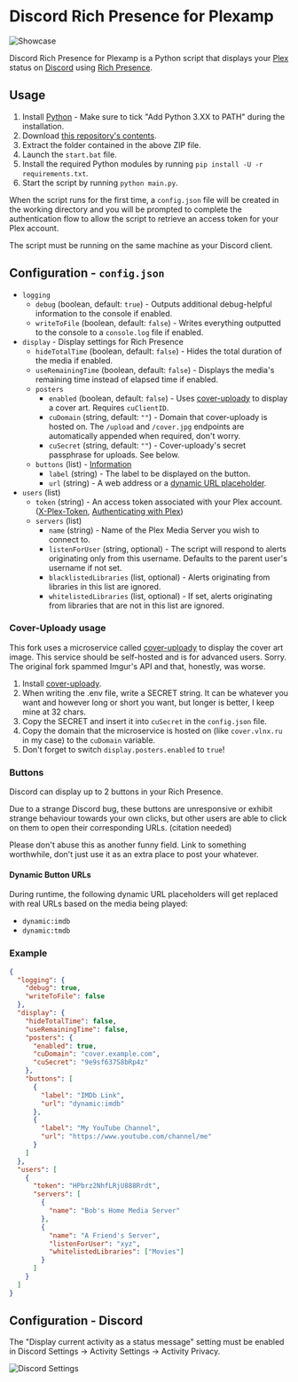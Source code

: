 # Discord Rich Presence for Plexamp

![Showcase](https://i.imgur.com/oBtnoIP.png)

Discord Rich Presence for Plexamp is a Python script that displays your [Plex](https://www.plex.tv/) status on [Discord](https://discord.com/) using [Rich Presence](https://discord.com/developers/docs/rich-presence/how-to).

## Usage

1. Install [Python](https://www.python.org/downloads/) - Make sure to tick "Add Python 3.XX to PATH" during the installation.
2. Download [this repository's contents](https://github.com/voidlynx/discord-rps-plexamp/archive/refs/heads/master.zip).
3. Extract the folder contained in the above ZIP file.
4. Launch the `start.bat` file.
5. Install the required Python modules by running `pip install -U -r requirements.txt`.
6. Start the script by running `python main.py`.

When the script runs for the first time, a `config.json` file will be created in the working directory and you will be prompted to complete the authentication flow to allow the script to retrieve an access token for your Plex account.

The script must be running on the same machine as your Discord client.

## Configuration - `config.json`

* `logging`
  * `debug` (boolean, default: `true`) - Outputs additional debug-helpful information to the console if enabled.
  * `writeToFile` (boolean, default: `false`) - Writes everything outputted to the console to a `console.log` file if enabled.
* `display` - Display settings for Rich Presence
  * `hideTotalTime` (boolean, default: `false`) - Hides the total duration of the media if enabled.
  * `useRemainingTime` (boolean, default: `false`) - Displays the media's remaining time instead of elapsed time if enabled.
  * `posters`
    * `enabled` (boolean, default: `false`) - Uses [cover-uploady](https://github.com/voidlynx/cover-uploady) to display a cover art. Requires `cuClientID`.
    * `cuDomain` (string, default: `""`) - Domain that cover-uploady is hosted on. The `/upload` and `/cover.jpg` endpoints are automatically appended when required, don't worry.
    * `cuSecret` (string, default: `""`) - Cover-uploady's secret passphrase for uploads. See below.
  * `buttons` (list) - [Information](#buttons)
    * `label` (string) - The label to be displayed on the button.
    * `url` (string) - A web address or a [dynamic URL placeholder](#dynamic-button-urls).
* `users` (list)
  * `token` (string) - An access token associated with your Plex account. ([X-Plex-Token](https://support.plex.tv/articles/204059436-finding-an-authentication-token-x-plex-token/), [Authenticating with Plex](https://forums.plex.tv/t/authenticating-with-plex/609370))
  * `servers` (list)
    * `name` (string) - Name of the Plex Media Server you wish to connect to.
    * `listenForUser` (string, optional) - The script will respond to alerts originating only from this username. Defaults to the parent user's username if not set.
    * `blacklistedLibraries` (list, optional) - Alerts originating from libraries in this list are ignored.
    * `whitelistedLibraries` (list, optional) - If set, alerts originating from libraries that are not in this list are ignored.

### Cover-Uploady usage
This fork uses a microservice called [cover-uploady](https://github.com/voidlynx/cover-uploady) to display the cover art image. This service should be self-hosted and is for advanced users. Sorry. The original fork spammed Imgur's API and that, honestly, was worse. 

1. Install [cover-uploady](https://github.com/voidlynx/cover-uploady).
2. When writing the .env file, write a SECRET string. It can be whatever you want and however long or short you want, but longer is better, I keep mine at 32 chars.
3. Copy the SECRET and insert it into `cuSecret` in the `config.json` file.
4. Copy the domain that the microservice is hosted on (like `cover.vlnx.ru` in my case) to the `cuDomain` variable.
5. Don't forget to switch `display.posters.enabled` to `true`! 

### Buttons

Discord can display up to 2 buttons in your Rich Presence.

Due to a strange Discord bug, these buttons are unresponsive or exhibit strange behaviour towards your own clicks, but other users are able to click on them to open their corresponding URLs. (citation needed)

Please don't abuse this as another funny field. Link to something worthwhile, don't just use it as an extra place to post your whatever.

#### Dynamic Button URLs

During runtime, the following dynamic URL placeholders will get replaced with real URLs based on the media being played:
* `dynamic:imdb`
* `dynamic:tmdb`

### Example

```json
{
  "logging": {
    "debug": true,
    "writeToFile": false
  },
  "display": {
    "hideTotalTime": false,
    "useRemainingTime": false,
    "posters": {
      "enabled": true,
      "cuDomain": "cover.example.com",
      "cuSecret": "9e9sf637S8bRp4z"
    },
    "buttons": [
      {
        "label": "IMDb Link",
        "url": "dynamic:imdb"
      },
      {
        "label": "My YouTube Channel",
        "url": "https://www.youtube.com/channel/me"
      }
    ]
  },
  "users": [
    {
      "token": "HPbrz2NhfLRjU888Rrdt",
      "servers": [
        {
          "name": "Bob's Home Media Server"
        },
        {
          "name": "A Friend's Server",
          "listenForUser": "xyz",
          "whitelistedLibraries": ["Movies"]
        }
      ]
    }
  ]
}
```

## Configuration - Discord

The "Display current activity as a status message" setting must be enabled in Discord Settings → Activity Settings → Activity Privacy.

![Discord Settings](https://user-images.githubusercontent.com/59180111/186830889-35af3895-ece0-4a7d-9efb-f68640116884.png)

